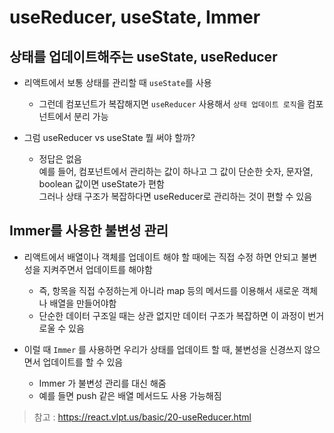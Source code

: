 # useReducer, useState, Immer

## 상태를 업데이트해주는 useState, useReducer

* 리액트에서 보통 상태를 관리할 때 `useState`를 사용
  * 그런데 컴포넌트가 복잡해지면 `useReducer` 사용해서 `상태 업데이트 로직`을 컴포넌트에서 분리 가능

* 그럼 useReducer vs useState 뭘 써야 할까?
  * 정답은 없음   
  예를 들어, 컴포넌트에서 관리하는 값이 하나고 그 값이 단순한 숫자, 문자열, boolean 값이면 useState가 편함   
  그러나 상태 구조가 복잡하다면 useReducer로 관리하는 것이 편할 수 있음
  
## Immer를 사용한 불변성 관리

* 리액트에서 배열이나 객체를 업데이트 해야 할 때에는 직접 수정 하면 안되고 불변성을 지켜주면서 업데이트를 해야함
  * 즉, 항목을 직접 수정하는게 아니라 map 등의 메서드를 이용해서 새로운 객체나 배열을 만들어야함
  * 단순한 데이터 구조일 때는 상관 없지만 데이터 구조가 복잡하면 이 과정이 번거로울 수 있음

* 이럴 때 `Immer` 를 사용하면 우리가 상태를 업데이트 할 때, 불변성을 신경쓰지 않으면서 업데이트를 할 수 있음
  * Immer 가 불변성 관리를 대신 해줌
  * 예를 들면 push 같은 배열 메서드도 사용 가능해짐

> 참고 : https://react.vlpt.us/basic/20-useReducer.html
